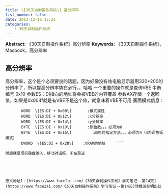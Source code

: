 ```yaml
---
title: \[30天自制操作系统\] 高分辨率
list_number: false
date: 2013-12-16 15:21
categories:
    - 30天自制操作系统
---
```

**Abstract:** 《30天自制操作系统》高分辨率
**Keywords:** 《30天自制操作系统》，Macbook，高分辨率
## 高分辨率
高分辨率，这个是个必须要说的话题，因为好像没有啥电脑显示器用320\*200的分辨率了，所以提高分辨率势在必行。。哈哈
一个重要的操作就是查询VBE
中断编号 0x10
参数ES：DI指向的地址将会被VBE的内容覆盖
参数AX存储一个返回值，如果是0x004f就是有VBE不是这个值，就意味着VBE不可用
画面模式信息：
```
       WORD  \[ES:DI + 0x00\]       :模式属性    
       WORD  \[ES:DI + 0x12\]       :x分辨率      
       WORD  \[ES:DI + 0x14\]       :y分辨率      
       BYTE  \[ES:DI + 0x19\]       :颜色数。。。必须为8
       BYTE  \[ES:DI + 0x1b\]         :颜色的指定方法。。。必须为4（4为调色板模式）
       DWORD  \[ES:DI + 0x28\]    :VRAM的地址     ```                                         
然后就是现实键盘输入，移动对话框，不在赘述





原文地址1：[https://www.face2ai.com/《30天自制操作系统》学习笔记--第14天](https://www.face2ai.com/《30天自制操作系统》学习笔记--第14天)转载请标明出处
